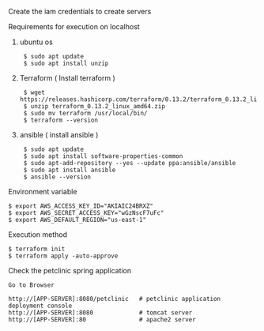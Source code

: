 Create the iam credentials to create servers

Requirements for execution on localhost

1. ubuntu os

        $ sudo apt update
        $ sudo apt install unzip


2. Terraform ( Install terraform )

        $ wget https://releases.hashicorp.com/terraform/0.13.2/terraform_0.13.2_linux_amd64.zip
        $ unzip terraform_0.13.2_linux_amd64.zip
        $ sudo mv terraform /usr/local/bin/
        $ terraform --version

3. ansible ( install ansible )

        $ sudo apt update
        $ sudo apt install software-properties-common
        $ sudo apt-add-repository --yes --update ppa:ansible/ansible
        $ sudo apt install ansible
        $ ansible --version


Environment variable

    $ export AWS_ACCESS_KEY_ID="AKIAIC24BRXZ"
    $ export AWS_SECRET_ACCESS_KEY="wGzNscF7uFc"
    $ export AWS_DEFAULT_REGION="us-east-1"


Execution method

    $ terraform init
    $ terraform apply -auto-approve


Check the petclinic spring application

    Go to Browser

    http://[APP-SERVER]:8080/petclinic   # petclinic application deployment console
    http://[APP-SERVER]:8080             # tomcat server
    http://[APP-SERVER]:80               # apache2 server

